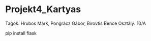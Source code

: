 # Projekt4_Kartyas
Tagok: Hrubos Márk, Pongrácz Gábor, Birovtis Bence Osztály: 10/A

pip install flask
